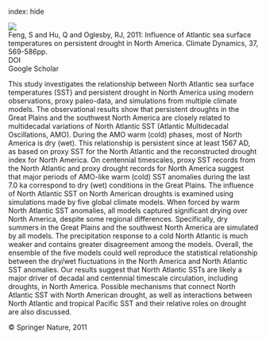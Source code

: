 index: hide

<div class="Citation">
    <div class="Citation-thumb CitationThumb-linked"  data-href="https://doi.org/10.1007/s00382-010-0835-x">
      <img src="https://static.claimspace.cloud/climate-study-static/refs/thumbs/14/Feng_et_al_2011-thumb.png" />
    </div>

  <div class="Citation-body">
    <div class="Citation-text">Feng, S and Hu, Q and Oglesby, RJ, 2011: Influence of Atlantic sea surface temperatures on persistent drought in North America. <span class="Article-journal">Climate Dynamics, </span><span class="Article-volume">37, </span>569-586pp.</div>
    <div class="Citation-links">
      <div class="CitationLink" data-href="https://doi.org/10.1007/s00382-010-0835-x">
        <div class="CitationLink-icon CitationLink-Doi"></div>
        <div class="CitationLink-text">DOI</div>
      </div>
      <div class="CitationLink" data-href="https://scholar.google.com/scholar?q=10.1007/s00382-010-0835-x">
        <div class="CitationLink-icon CitationLink-Scholar"></div>
        <div class="CitationLink-text">Google Scholar</div>
      </div>
    </div>
  </div>
</div>

This study investigates the relationship between North Atlantic sea surface temperatures (SST) and persistent drought in North America using modern observations, proxy paleo-data, and simulations from multiple climate models. The observational results show that persistent droughts in the Great Plains and the southwest North America are closely related to multidecadal variations of North Atlantic SST (Atlantic Multidecadal Oscillations, AMO). During the AMO warm (cold) phases, most of North America is dry (wet). This relationship is persistent since at least 1567 AD, as based on proxy SST for the North Atlantic and the reconstructed drought index for North America. On centennial timescales, proxy SST records from the North Atlantic and proxy drought records for North America suggest that major periods of AMO-like warm (cold) SST anomalies during the last 7.0 ka correspond to dry (wet) conditions in the Great Plains. The influence of North Atlantic SST on North American droughts is examined using simulations made by five global climate models. When forced by warm North Atlantic SST anomalies, all models captured significant drying over North America, despite some regional differences. Specifically, dry summers in the Great Plains and the southwest North America are simulated by all models. The precipitation response to a cold North Atlantic is much weaker and contains greater disagreement among the models. Overall, the ensemble of the five models could well reproduce the statistical relationship between the dry/wet fluctuations in the North America and North Atlantic SST anomalies. Our results suggest that North Atlantic SSTs are likely a major driver of decadal and centennial timescale circulation, including droughts, in North America. Possible mechanisms that connect North Atlantic SST with North American drought, as well as interactions between North Atlantic and tropical Pacific SST and their relative roles on drought are also discussed.

<div class="Citation-copy">
&copy; Springer Nature, 2011
</div>